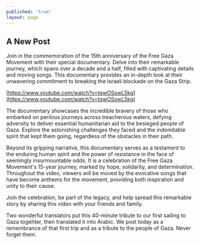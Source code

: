 ```yaml
---
published: 'true'
layout: page
---
```

## A New Post

Join in the commemoration of the 15th anniversary of the Free Gaza Movement with their special documentary. Delve into their remarkable journey, which spans over a decade and a half, filled with captivating details and moving songs. This documentary provides an in-depth look at their unwavering commitment to breaking the Israeli blockade on the Gaza Strip.

[https://www.youtube.com/watch?v=tqwOSswL5kg](https://www.youtube.com/watch?v=tqwOSswL5kg)

The documentary showcases the incredible bravery of those who embarked on perilous journeys across treacherous waters, defying adversity to deliver essential humanitarian aid to the besieged people of Gaza. Explore the astonishing challenges they faced and the indomitable spirit that kept them going, regardless of the obstacles in their path.

Beyond its gripping narrative, this documentary serves as a testament to the enduring human spirit and the power of resistance in the face of seemingly insurmountable odds. It is a celebration of the Free Gaza Movement's 15-year journey, marked by hope, solidarity, and determination.
Throughout the video, viewers will be moved by the evocative songs that have become anthems for the movement, providing both inspiration and unity to their cause.

Join the celebration, be part of the legacy, and help spread this remarkable story by sharing this video with your friends and family.

Two wonderful translators put this 40-minute tribute to our first sailing to Gaza togehter, then translated it into Arabic. We post today as a remembrance of that first trip and as a tribute to the people of Gaza. Never forget them.
